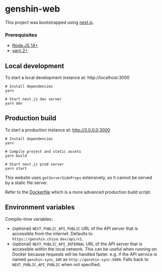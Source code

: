 # genshin-web

This project was bootstrapped using [next.js](https://github.com/vercel/next.js/).

### Prerequisites

- [Node.JS 14+](https://nodejs.org/)
- [yarn 2+](https://yarnpkg.com/)

## Local development

To start a local development instance at: http://localhost:3000

```shell
# Install dependencies
yarn

# Start next.js dev server
yarn dev
```

## Production build

To start a production instance at: http://0.0.0.0:3000

```shell
# Install dependencies
yarn

# Compile project and static assets
yarn build

# Start next.js prod server
yarn start
```

This website uses `getServerSideProps` extensively, so it cannot be served by a static file server.

Refer to the [Dockerfile](../Dockerfile.web) which is a more advanced production build script.

## Environment variables

Compile-time variables:

- (optional) `NEXT_PUBLIC_API_PUBLIC` URL of the API server that is accessible from the internet. Defaults to `https://genshin.chiya.dev/api/v1`.
- (optional) `NEXT_PUBLIC_API_INTERNAL` URL of the API server that is accessible within the local network. This can be useful when running on Docker because requests will be handled faster. e.g. if the API service is named `genshin-sync`, set as `http://genshin-sync:5000`. Falls back to `NEXT_PUBLIC_API_PUBLIC` when not specified.
